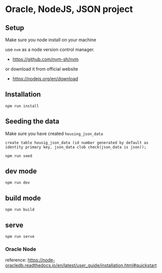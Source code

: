 # Oracle, NodeJS, JSON project

## Setup 
Make sure you node install on your machine

use `nvm`  as a node version control manager.
- https://github.com/nvm-sh/nvm

or download it from official website 
- https://nodejs.org/en/download

## Installation
`npm run install`

## Seeding the data
Make sure you have created `housing_json_data`

`create table housig_json_data (id number generated by default as identity primary key, json_data clob check(json_data is json));`

`npm run seed`

## dev mode
`npm run dev`

## build mode
`npm run build`

## serve 
`npm run serve`

### Oracle Node 
reference: https://node-oracledb.readthedocs.io/en/latest/user_guide/installation.html#quickstart

